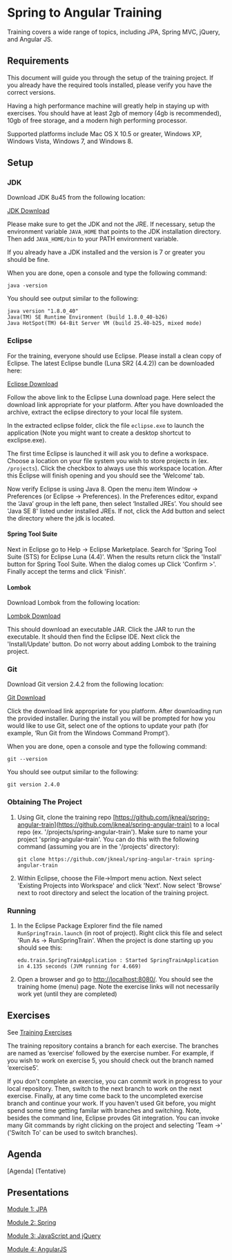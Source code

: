 Spring to Angular Training
============

Training covers a wide range of topics, including JPA, Spring MVC, jQuery, and Angular JS.

Requirements
------------

This document will guide you through the setup of the training project. If you already have the required tools installed, please verify you have the correct versions.

Having a high performance machine will greatly help in staying up with exercises. You should
have at least 2gb of memory (4gb is recommended), 10gb of free storage, and a modern high
performing processor.

Supported platforms include Mac OS X 10.5 or greater, Windows XP, Windows Vista, Windows
7, and Windows 8.

Setup
------------

### JDK

Download JDK 8u45 from the following location:

[JDK Download](http://www.oracle.com/technetwork/java/javase/downloads/jdk8-downloads-2133151.html)

Please make sure to get the JDK and not the JRE. If necessary, setup the environment variable `JAVA_HOME` that points to the JDK installation directory. Then add `JAVA_HOME/bin` to your PATH environment variable.

If you already have a JDK installed and the version is 7 or greater you should be fine.

When you are done, open a console and type the following command:

    java -version
    
You should see output similar to the following:

   ```
   java version "1.8.0_40"
   Java(TM) SE Runtime Environment (build 1.8.0_40-b26)
   Java HotSpot(TM) 64-Bit Server VM (build 25.40-b25, mixed mode)
   ```
   
### Eclipse

For the training, everyone should use Eclipse. Please install a clean copy of Eclipse. The latest Eclipse bundle (Luna SR2 (4.4.2)) can be downloaded here:

[Eclipse Download](https://www.eclipse.org/downloads/packages/eclipse-ide-java-ee-developers/lunasr2)

Follow the above link to the Eclipse Luna download page. Here select the download link appropriate for your platform. After you have downloaded the archive, extract the eclipse directory to your local file system.

In the extracted eclipse folder, click the file `eclipse.exe` to launch the application (Note you might want to create a desktop shortcut to exclipse.exe).

The first time Eclipse is launched it will ask you to define a workspace. Choose a location on your file system you wish to store projects in (ex. `/projects`). Click the checkbox to always use this workspace location. After this Eclipse will finish opening and you should see the ‘Welcome’ tab.

Now verify Eclipse is using Java 8. Open the menu item Window -> Preferences (or Eclipse -> Preferences). In the Preferences editor, expand the ‘Java’ group in the left pane, then select ‘Installed JREs’. You should see 'Java SE 8' listed under installed JREs. If not, click the Add button and select the directory where the jdk is located.

#### Spring Tool Suite

Next in Eclipse go to Help -> Eclipse Marketplace. Search for 'Spring Tool Suite (STS) for Eclipse Luna (4.4)'. When the results return click the 'Install' button for Spring Tool Suite. When the dialog comes up Click 'Confirm >'. Finally accept the terms and click 'Finish'.

#### Lombok

Download Lombok from the following location:

[Lombok Download](https://projectlombok.org/)

This should download an executable JAR. Click the JAR to run the executable. It should then find the Eclipse IDE. Next click the 'Install/Update' button. Do not worry about adding Lombok to the training project. 

### Git

Download Git version 2.4.2 from the following location:

[Git Download](https://git-scm.com/downloads)

Click the download link appropriate for you platform. After downloading run the provided installer. During the install you will be prompted for how you would like to use Git, select one of the options to update your path
(for example, ‘Run Git from the Windows Command Prompt’).

When you are done, open a console and type the following command:

    git --version
    
You should see output similar to the following:

   ```
   git version 2.4.0
   ```
  
### Obtaining The Project

1. Using Git, clone the training repo [https://github.com/jkneal/spring-angular-train](https://github.com/jkneal/spring-angular-train) to a local repo (ex. '/projects/spring-angular-train'). Make sure to name your project 'spring-angular-train'. You can do this with the following command (assuming you are in the '/projects' directory):

   ```
   git clone https://github.com/jkneal/spring-angular-train spring-angular-train
   ```
   
2. Within Eclipse, choose the File->Import menu action. Next select 'Existing Projects into Workspace' and click 'Next'. Now select 'Browse' next to root directory and select the location of the training project.

### Running

1. In the Eclipse Package Explorer find the file named `RunSpringTrain.launch` (in root of project). Right click this file and select 'Run As -> RunSpringTrain'. When the project is done starting up you should see this:

   ```
   edu.train.SpringTrainApplication : Started SpringTrainApplication in 4.135 seconds (JVM running for 4.669)
   ```

2. Open a browser and go to [http://localhost:8080/](http://localhost:8080/). You should see the training home (menu) page. Note the exercise links will not necessarily work yet (until they are completed)

Exercises
------------

See [Training Exercises](https://github.com/jkneal/spring-angular-train/wiki)

The training repository contains a branch for each exercise. The branches are named as ‘exercise’ followed by the exercise number. For example, if you wish to work on exercise 5, you should check out the branch named ‘exercise5’.

If you don't complete an exercise, you can commit work in progress to your local repository. Then, switch to the next branch to work on the next exercise. Finally, at any time come back to the uncompleted exercise branch and continue your work. If you haven't used Git before, you might spend some time getting familar with branches and switching. Note, besides the command line, Eclipse provdes Git integration. You can invoke many Git commands by right clicking on the project and selecting 'Team ->' ('Switch To' can be used to switch branches).

Agenda
------------

[Agenda] (Tentative)

Presentations
------------

[Module 1: JPA]() 

[Module 2: Spring]() 

[Module 3: JavaScript and jQuery]() 

[Module 4: AngularJS]() 
